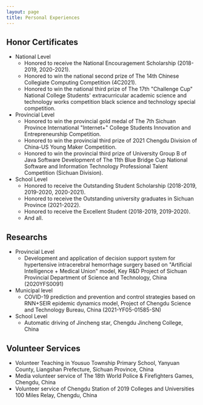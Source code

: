 ```yaml
---
layout: page
title: Personal Experiences
---
```

## Honor Certificates

* National Level
  * Honored to receive the National Encouragement Scholarship (2018-2019, 2020-2021).
  * Honored to win the national second prize of The 14th Chinese Collegiate Computing Competition (4C2021).
  * Honored to win the national third prize of The 17th "Challenge Cup" National College Students' extracurricular academic science and technology works competition black science and technology special competition.
* Provincial Level
  * Honored to win the provincial gold medal of The 7th Sichuan Province International "Internet+" College Students Innovation and Entrepreneurship Competition.
  * Honored to win the provincial third prize of 2021 Chengdu Division of China-US Young Maker Competition.
  * Honored to win the provincial third prize of University Group B of Java Software Development of The 11th Blue Bridge Cup National Software and Information Technology Professional Talent Competition (Sichuan Division).
* School Level 
  * Honored to receive the Outstanding Student Scholarship (2018-2019, 2019-2020, 2020-2021).
  * Honored to receive the Outstanding university graduates in Sichuan Province (2021-2022).
  * Honored to receive the Excellent Student (2018-2019, 2019-2020).
  * And all.

## Researchs

* Provincial Level
  * Development and application of decision support system for hypertensive intracerebral hemorrhage surgery based on "Artificial Intelligence + Medical Union" model, Key R&D Project of Sichuan Provincial Department of Science and Technology, China (2020YFS0091)
* Municipal level
  * COVID-19 prediction and prevention and control strategies based on RNN+SEIR epidemic dynamics model, Project of Chengdu Science and Technology Bureau, China (2021-YF05-01585-SN)
* School Level
  * Automatic driving of Jincheng star, Chengdu Jincheng College, China

## Volunteer Services

*  Volunteer Teaching in Yousuo Township Primary School, Yanyuan County, Liangshan Prefecture, Sichuan Province, China
*  Media volunteer service of The 18th World Police & Firefighters Games, Chengdu, China
*  Volunteer service of Chengdu Station of 2019 Colleges and Universities 100 Miles Relay, Chengdu, China
